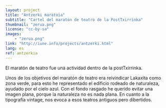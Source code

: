 ```yaml
---
layout: project
title: "Antzerki maratoia"
subtitle: "Cartel del maratón de teatro de la PostTxirrinka"
thumbnail: "zerua.png"
license: "cc-by-sa"
images:
    - "zerua.png"
link: "http://iune.info/projects/antzerki.html"
lang: es
ref: antzerkia
---
```


El maratón de teatro fue una actividad dentro de la postTxirrinka.

Unos de los objetivos del maratón de teatro era reivindicar Lakaxita como zona verde, para esto he representado el
edificio rodeado de naturaleza, ayudado por el cielo azul. Con el fondo rasgado he querido evitar una imagen plana,
porque la naturaleza no es nada plana. En cuanto a la tipografía vintage, nos evoca a esos teatros antiguos pero
dibertidos.
